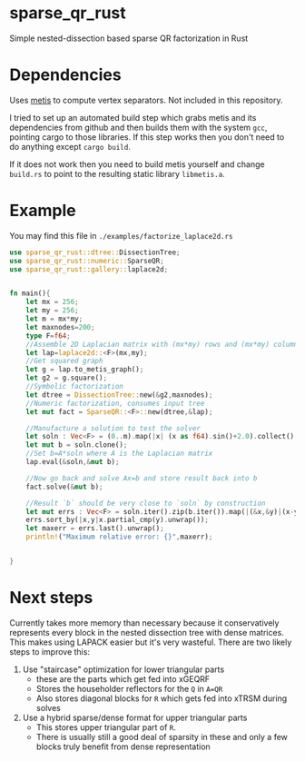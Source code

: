 # sparse_qr_rust
Simple nested-dissection based sparse QR factorization in Rust



# Dependencies

Uses [metis](http://glaros.dtc.umn.edu/gkhome/metis/metis/download) to compute vertex separators. Not included in this repository.


I tried to set up an automated build step which grabs metis and its dependencies from github and then builds them with
the system `gcc`, pointing cargo to those libraries. If this step works then you don't need to do anything except
`cargo build`.


If it does not work then you need to build metis yourself and change `build.rs` to point to the resulting static
library `libmetis.a`.



# Example

You may find this file in `./examples/factorize_laplace2d.rs`

```rust
use sparse_qr_rust::dtree::DissectionTree;
use sparse_qr_rust::numeric::SparseQR;
use sparse_qr_rust::gallery::laplace2d;


fn main(){
    let mx = 256;
    let my = 256;
    let m = mx*my;
    let maxnodes=200;
    type F=f64;
    //Assemble 2D Laplacian matrix with (mx*my) rows and (mx*my) columns
    let lap=laplace2d::<F>(mx,my);
    //Get squared graph
    let g = lap.to_metis_graph();
    let g2 = g.square();
    //Symbolic factorization
    let dtree = DissectionTree::new(&g2,maxnodes);
    //Numeric factorization, consumes input tree
    let mut fact = SparseQR::<F>::new(dtree,&lap);

    //Manufacture a solution to test the solver
    let soln : Vec<F> = (0..m).map(|x| (x as f64).sin()+2.0).collect();    
    let mut b = soln.clone();
    //Set b=A*soln where A is the Laplacian matrix
    lap.eval(&soln,&mut b);

    //Now go back and solve Ax=b and store result back into b
    fact.solve(&mut b);

    //Result `b` should be very close to `soln` by construction
    let mut errs : Vec<F> = soln.iter().zip(b.iter()).map(|(&x,&y)|(x-y).abs()/x.abs()).collect();
    errs.sort_by(|x,y|x.partial_cmp(y).unwrap());
    let maxerr = errs.last().unwrap();
    println!("Maximum relative error: {}",maxerr);


}
```


# Next steps

Currently takes more memory than necessary because it conservatively represents every block in the nested dissection tree with dense matrices. This
makes using LAPACK easier but it's very wasteful. There are two likely steps to improve this:

1. Use "staircase" optimization for lower triangular parts 
    * these are the parts which get fed into xGEQRF
    * Stores the householder reflectors for the `Q` in `A=QR`
    * Also stores diagonal blocks for `R` which gets fed into xTRSM during solves
2. Use a hybrid sparse/dense format for upper triangular parts
    * This stores upper triangular part of `R`.
    * There is usually still a good deal of sparsity in these and only a few blocks truly benefit from dense representation
